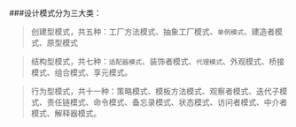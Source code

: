###设计模式分为三大类：

> 创建型模式，共五种：工厂方法模式、抽象工厂模式、`单例模式`、建造者模式、原型模式

> 结构型模式，共七种：`适配器模式`、装饰者模式、`代理模式`、外观模式、桥接模式、组合模式、享元模式。

> 行为型模式，共十一种：策略模式、模板方法模式、观察者模式、迭代子模式、责任链模式、命令模式、备忘录模式、状态模式、访问者模式、中介者模式、解释器模式。